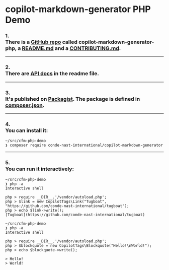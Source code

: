 # copilot-markdown-generator PHP Demo

### 1. <br>There is a [GitHub repo] called copilot-markdown-generator-php, a [README.md] and a [CONTRIBUTING.md].
---
### 2. <br>There are [API docs] in the readme file.
---
### 3. <br>It's published on [Packagist]. The package is defined in [composer.json].
---
### 4. <br>You can install it:
```
~/src/cfm-php-demo
❯ composer require conde-nast-international/copilot-markdown-generator
```
---
### 5. <br>You can run it interactively:
```
~/src/cfm-php-demo
❯ php -a
Interactive shell

php > require __DIR__.'/vendor/autoload.php';
php > $link = new CopilotTags\Link("Tugboat", "https://github.com/conde-nast-international/tugboat");
php > echo $link->write();
[Tugboat](https://github.com/conde-nast-international/tugboat)
```
```
~/src/cfm-php-demo
❯ php -a
Interactive shell

php > require __DIR__.'/vendor/autoload.php';
php > $blockquote = new CopilotTags\Blockquote("Hello!\nWorld!");
php > echo $blockquote->write();

> Hello!
> World!
```

[GitHub repo]: https://github.com/conde-nast-international/copilot-markdown-generator-php/
[README.md]: https://github.com/conde-nast-international/copilot-markdown-generator-php/blob/master/README.md
[CONTRIBUTING.md]: https://github.com/conde-nast-international/copilot-markdown-generator-php/blob/master/CONTRIBUTING.md
[API docs]: https://github.com/conde-nast-international/copilot-markdown-generator-php/blob/master/README.md#api
[Packagist]: https://packagist.org/packages/conde-nast-international/copilot-markdown-generator
[composer.json]: https://github.com/conde-nast-international/copilot-markdown-generator-php/blob/master/composer.json
